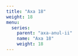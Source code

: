 ```yaml
---
title: "Axa 18"
weight: 18
menu:
  series:
    parent: "axa-anul-ii"
    name: "Axa 18"
    weight: 18
---
```

